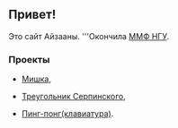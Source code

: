 ## Привет!

Это сайт Айзааны. 
'''Окончила [ММФ НГУ](https://www.nsu.ru/n/mathematics-mechanics-department).


### Проекты

 - [Мишка](https://ayzaana.github.io/misha),

 - [Треугольник Серпинского](https://ayzaana.github.io/The_Sierpinski_triangle/),
 
  - [Пинг-понг(клавиатура)](https://ayzaana.github.io/pingpong/).

